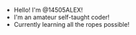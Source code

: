 - Hello! I'm @14505ALEX!
- I'm an amateur self-taught coder!
- Currently learning all the ropes possible!
